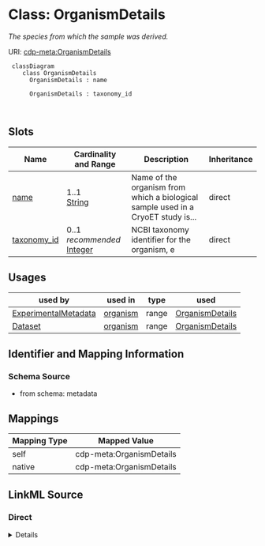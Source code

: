 # Class: OrganismDetails


_The species from which the sample was derived._





URI: [cdp-meta:OrganismDetails](metadataOrganismDetails)




```mermaid
 classDiagram
    class OrganismDetails
      OrganismDetails : name
        
      OrganismDetails : taxonomy_id
        
      
```




<!-- no inheritance hierarchy -->


## Slots

| Name | Cardinality and Range | Description | Inheritance |
| ---  | --- | --- | --- |
| [name](name.md) | 1..1 <br/> [String](String.md) | Name of the organism from which a biological sample used in a CryoET study is... | direct |
| [taxonomy_id](taxonomy_id.md) | 0..1 _recommended_ <br/> [Integer](Integer.md) | NCBI taxonomy identifier for the organism, e | direct |





## Usages

| used by | used in | type | used |
| ---  | --- | --- | --- |
| [ExperimentalMetadata](ExperimentalMetadata.md) | [organism](organism.md) | range | [OrganismDetails](OrganismDetails.md) |
| [Dataset](Dataset.md) | [organism](organism.md) | range | [OrganismDetails](OrganismDetails.md) |






## Identifier and Mapping Information







### Schema Source


* from schema: metadata





## Mappings

| Mapping Type | Mapped Value |
| ---  | ---  |
| self | cdp-meta:OrganismDetails |
| native | cdp-meta:OrganismDetails |





## LinkML Source

<!-- TODO: investigate https://stackoverflow.com/questions/37606292/how-to-create-tabbed-code-blocks-in-mkdocs-or-sphinx -->

### Direct

<details>
```yaml
name: OrganismDetails
description: The species from which the sample was derived.
from_schema: metadata
attributes:
  name:
    name: name
    description: Name of the organism from which a biological sample used in a CryoET
      study is derived from, e.g. homo sapiens.
    from_schema: metadata
    exact_mappings:
    - cdp-common:organism_name
    alias: name
    owner: OrganismDetails
    domain_of:
    - Author
    - OrganismDetails
    - TissueDetails
    - CellType
    - CellStrain
    - CellComponent
    - AnnotationObject
    - AnnotationMethodLinks
    range: string
    required: true
    inlined: true
    inlined_as_list: true
  taxonomy_id:
    name: taxonomy_id
    description: NCBI taxonomy identifier for the organism, e.g. 9606
    from_schema: metadata
    exact_mappings:
    - cdp-common:organism_taxid
    rank: 1000
    alias: taxonomy_id
    owner: OrganismDetails
    domain_of:
    - OrganismDetails
    range: integer
    recommended: true
    inlined: true
    inlined_as_list: true
    minimum_value: 1

```
</details>

### Induced

<details>
```yaml
name: OrganismDetails
description: The species from which the sample was derived.
from_schema: metadata
attributes:
  name:
    name: name
    description: Name of the organism from which a biological sample used in a CryoET
      study is derived from, e.g. homo sapiens.
    from_schema: metadata
    exact_mappings:
    - cdp-common:organism_name
    alias: name
    owner: OrganismDetails
    domain_of:
    - Author
    - OrganismDetails
    - TissueDetails
    - CellType
    - CellStrain
    - CellComponent
    - AnnotationObject
    - AnnotationMethodLinks
    range: string
    required: true
    inlined: true
    inlined_as_list: true
  taxonomy_id:
    name: taxonomy_id
    description: NCBI taxonomy identifier for the organism, e.g. 9606
    from_schema: metadata
    exact_mappings:
    - cdp-common:organism_taxid
    rank: 1000
    alias: taxonomy_id
    owner: OrganismDetails
    domain_of:
    - OrganismDetails
    range: integer
    recommended: true
    inlined: true
    inlined_as_list: true
    minimum_value: 1

```
</details>